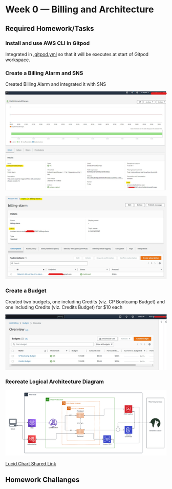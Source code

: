 # Week 0 — Billing and Architecture

## Required Homework/Tasks

### Install and use AWS CLI in Gitpod

Integrated in [.gitpod.yml](https://github.com/maaz-ahmed-ansari/aws-bootcamp-cruddur-2023/blob/main/.gitpod.yml) so that it will be executes at start of Gitpod workspace.

### Create a Billing Alarm and SNS

Created Billing Alarm and integrated it with SNS

![Billing Alarm](assets/Week-0_Billing_Alarm.jpg "Billing Alarm")

![SNS Topic](assets/Week-0_SNS_Billing_Alarm.jpg)

### Create a Budget

Created two budgets, one including Credits (viz. CP Bootcamp Budget) and one including Credits (viz. Credits Budget) for $10 each

![AWS Budgets](assets/Week-0_Budgets.jpg "CP Bootcamp Budget and Credits Budget")

### Recreate Logical Architecture Diagram

![Crudder](assets/Week-0_Crudder_Logical_Diagram.png) 

[Lucid Chart Shared Link](https://lucid.app/lucidchart/7077d91e-09d6-48af-b873-85d2315e7099/edit?viewport_loc=-437%2C-1150%2C2624%2C1152%2C0_0&invitationId=inv_b540e295-08f7-4a76-bbf4-8172dade75ea)

## Homework Challanges
